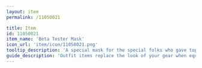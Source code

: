```yaml
---
layout: item
permalink: /11050021

title: Item
id: 11050021
item_name: 'Beta Tester Mask'
icon_url: 'item/icon/11050021.png'
tooltip_description: 'A special mask for the special folks who gave top-notch beta feedback.'
guide_description: 'Outfit items replace the look of your gear when equipped.'
---
```

